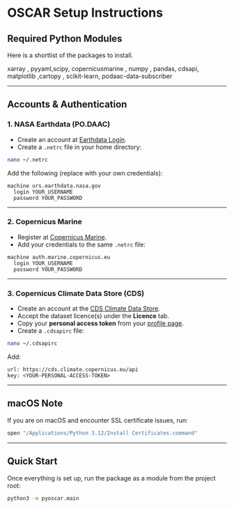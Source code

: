 # OSCAR Setup Instructions

## Required Python Modules
Here is a shortlist of the packages to install. 

xarray , pyyaml,scipy, copernicusmarine , numpy , pandas, cdsapi, matplotlib ,cartopy , scikit-learn, podaac-data-subscriber  


---

## Accounts & Authentication

### 1. NASA Earthdata (PO.DAAC)
- Create an account at [Earthdata Login](https://urs.earthdata.nasa.gov/).
- Create a `.netrc` file in your home directory:

```bash
nano ~/.netrc
```

Add the following (replace with your own credentials):

```
machine urs.earthdata.nasa.gov
  login YOUR_USERNAME
  password YOUR_PASSWORD
```

---

### 2. Copernicus Marine
- Register at [Copernicus Marine](https://marine.copernicus.eu/).
- Add your credentials to the same `.netrc` file:

```
machine auth.marine.copernicus.eu
  login YOUR_USERNAME
  password YOUR_PASSWORD
```

---

### 3. Copernicus Climate Data Store (CDS)
- Create an account at the [CDS Climate Data Store](https://cds.climate.copernicus.eu/).
- Accept the dataset licence(s) under the **Licence** tab.
- Copy your **personal access token** from your [profile page](https://cds.climate.copernicus.eu/how-to-api).
- Create a `.cdsapirc` file:

```bash
nano ~/.cdsapirc
```

Add:

```
url: https://cds.climate.copernicus.eu/api
key: <YOUR-PERSONAL-ACCESS-TOKEN>
```

---

## macOS Note
If you are on macOS and encounter SSL certificate issues, run:

```bash
open "/Applications/Python 3.12/Install Certificates.command"
```

---

## Quick Start
Once everything is set up, run the package as a module from the project root:

```bash
python3 -m pyoscar.main
```
